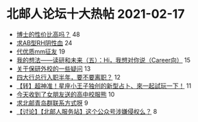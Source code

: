 # 北邮人论坛十大热帖 2021-02-17

- [博士的性价比高吗？](https://bbs.byr.cn/article/Talking/6258521) 48
- [求AB型RH阴性血](https://bbs.byr.cn/article/Sichuan/237875) 24
- [代优质mm征友](https://bbs.byr.cn/article/Friends/1986043) 19
- [我的想法——读研和未来（五）：Hi，我想对你说（Career向）](https://bbs.byr.cn/article/WorkLife/1162029) 15
- [关于保研外校的一些疑问](https://bbs.byr.cn/article/StudyShare/199883) 13
- [四大行总行入职半年，要不要离职？](https://bbs.byr.cn/article/Job/2124904) 12
- [【转】超神准！星座小王子独创的新型占卜、來一起試玩一下！](https://bbs.byr.cn/article/Constellations/326533) 11
- [今天收到了女朋友送的高中校服熊](https://bbs.byr.cn/article/Feeling/3164744) 10
- [求北邮青岛群联系方式呀](https://bbs.byr.cn/article/Shandong/418200) 9
- [【讨论】【北邮人服务站】这个公众号涉嫌侵权么？](https://bbs.byr.cn/article/Picture/3282076) 8


